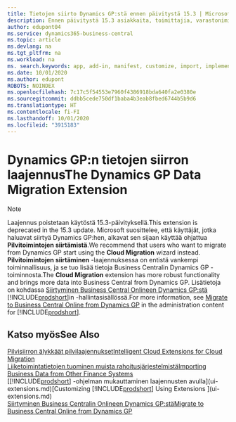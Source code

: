 ```yaml
---
title: Tietojen siirto Dynamics GP:stä ennen päivitystä 15.3 | Microsoft Docs
description: Ennen päivitystä 15.3 asiakkaita, toimittajia, varastonimikkeitä, pääkirjanpidon tilejä sekä avoimia ostoreskontran ja myyntireskontran tapahtumia voitiin siirtää Dynamics GP:stä Business Centraliin Dynamics GP:n tietojen siirron laajennuksella.
author: edupont04
ms.service: dynamics365-business-central
ms.topic: article
ms.devlang: na
ms.tgt_pltfrm: na
ms.workload: na
ms. search.keywords: app, add-in, manifest, customize, import, implement
ms.date: 10/01/2020
ms.author: edupont
ROBOTS: NOINDEX
ms.openlocfilehash: 7c17c5f54553e7960f4386918bda640fa2e0380e
ms.sourcegitcommit: ddbb5cede750df1baba4b3eab8fbed6744b5b9d6
ms.translationtype: HT
ms.contentlocale: fi-FI
ms.lasthandoff: 10/01/2020
ms.locfileid: "3915183"
---
```

# <a name="the-dynamics-gp-data-migration-extension"></a><span data-ttu-id="80334-103">Dynamics GP:n tietojen siirron laajennus</span><span class="sxs-lookup"><span data-stu-id="80334-103">The Dynamics GP Data Migration Extension</span></span>

> [!NOTE]
> <span data-ttu-id="80334-104">Laajennus poistetaan käytöstä 15.3-päivityksellä.</span><span class="sxs-lookup"><span data-stu-id="80334-104">This extension is deprecated in the 15.3 update.</span></span> <span data-ttu-id="80334-105">Microsoft suosittelee, että käyttäjät, jotka haluavat siirtyä Dynamics GP:hen, alkavat sen sijaan käyttää ohjattua **Pilvitoimintojen siirtämistä**.</span><span class="sxs-lookup"><span data-stu-id="80334-105">We recommend that users who want to migrate from Dynamics GP start using the **Cloud Migration** wizard instead.</span></span> <span data-ttu-id="80334-106">**Pilvitoimintojen siirtäminen** -laajennuksessa on entistä vankempi toiminnallisuus, ja se tuo lisää tietoja Business Centralin Dynamics GP -toiminnosta.</span><span class="sxs-lookup"><span data-stu-id="80334-106">The **Cloud Migration** extension has more robust functionality and brings more data into Business Central from Dynamics GP.</span></span> <span data-ttu-id="80334-107">Lisätietoja on kohdassa [Siirtyminen Business Central Onlineen Dynamics GP:stä](/dynamics365/business-central/dev-itpro/administration/migrate-dynamics-gp) [!INCLUDE[prodshort](includes/prodshort.md)]in -hallintasisällössä.</span><span class="sxs-lookup"><span data-stu-id="80334-107">For more information, see [Migrate to Business Central Online from Dynamics GP](/dynamics365/business-central/dev-itpro/administration/migrate-dynamics-gp) in the administration content for [!INCLUDE[prodshort](includes/prodshort.md)].</span></span>

## <a name="see-also"></a><span data-ttu-id="80334-108">Katso myös</span><span class="sxs-lookup"><span data-stu-id="80334-108">See Also</span></span>

[<span data-ttu-id="80334-109">Pilvisiirron älykkäät pilvilaajennukset</span><span class="sxs-lookup"><span data-stu-id="80334-109">Intelligent Cloud Extensions for Cloud Migration</span></span>](ui-extensions-data-replication.md)  
[<span data-ttu-id="80334-110">Liiketoimintatietojen tuominen muista rahoitusjärjestelmistä</span><span class="sxs-lookup"><span data-stu-id="80334-110">Importing Business Data from Other Finance Systems</span></span>](across-import-data-configuration-packages.md)  
<span data-ttu-id="80334-111">[[!INCLUDE[prodshort](includes/prodshort.md)] -ohjelman mukauttaminen laajennusten avulla](ui-extensions.md)</span><span class="sxs-lookup"><span data-stu-id="80334-111">[Customizing [!INCLUDE[prodshort](includes/prodshort.md)] Using Extensions ](ui-extensions.md)</span></span>  
[<span data-ttu-id="80334-112">Siirtyminen Business Centralin Onlineen Dynamics GP:stä</span><span class="sxs-lookup"><span data-stu-id="80334-112">Migrate to Business Central Online from Dynamics GP</span></span>](/dynamics365/business-central/dev-itpro/administration/migrate-dynamics-gp)  
